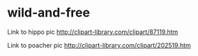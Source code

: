 # wild-and-free

Link to hippo pic
http://clipart-library.com/clipart/87119.htm

Link to poacher pic
http://clipart-library.com/clipart/202519.htm
